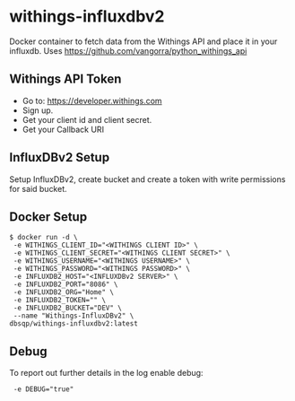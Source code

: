 # withings-influxdbv2
Docker container to fetch data from the Withings API and place it in your influxdb. Uses https://github.com/vangorra/python_withings_api

## Withings API Token
- Go to: https://developer.withings.com
- Sign up.
- Get your client id and client secret.
- Get your Callback URI

## InfluxDBv2 Setup

Setup InfluxDBv2, create bucket and create a token with write permissions for said bucket.

## Docker Setup
```
$ docker run -d \
 -e WITHINGS_CLIENT_ID="<WITHINGS CLIENT ID>" \
 -e WITHINGS_CLIENT_SECRET="<WITHINGS CLIENT SECRET>" \
 -e WITHINGS_USERNAME="<WITHINGS USERNAME>" \
 -e WITHINGS_PASSWORD="<WITHINGS PASSWORD>" \
 -e INFLUXDB2_HOST="<INFLUXDBv2 SERVER>" \
 -e INFLUXDB2_PORT="8086" \
 -e INFLUXDB2_ORG="Home" \
 -e INFLUXDB2_TOKEN="" \
 -e INFLUXDB2_BUCKET="DEV" \
 --name "Withings-InfluxDBv2" \
dbsqp/withings-influxdbv2:latest
```

## Debug
To report out further details in the log enable debug:
```
 -e DEBUG="true"
```

